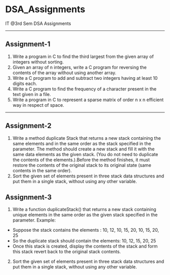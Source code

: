 # DSA_Assignments
IT @3rd Sem DSA Assignments <hr>
## Assignment-1
1. Write a program in C to find the third largest from the given array of integers without sorting.
2. Given an array of n integers, write a C program for reversing the contents of the array without using another array.
3. Write a C program to add and subtract two integers having at least 10 digits each.
4. Write a C program to find the frequency of a character present in the text given in a file.
5. Write a program in C to represent a sparse matrix of order n x n efficient way in respect of space.
<hr>

## Assignment-2
1. Write a method duplicate Stack that returns a new stack containing the same elements and in the same order as the stack specified in the parameter. The method should create a new stack and fill it with the same data elements as the given stack. (You do not need to duplicate the contents of the elements.).Before the method finishes, it must restore the contents of the original stack to its original state (same contents in the same order). 
2. Sort the given set of elements present in three stack data structures and put them in a single stack, without using any other variable.

## Assignment-3
1. Write a function duplicateStack() that returns a new stack containing unique elements in the same order as the given stack specified in the parameter.
Example:
* Suppose the stack contains the elements : 10, 12, 10, 15, 20, 10, 15, 20, 25
* So the duplicate stack should contain the elements: 10, 12, 15, 20, 25
* Once this stack is created, display the contents of the stack and form this stack revert back to the original stack contents.
2. Sort the given set of elements present in three stack data structures and put them in a single stack, without using any other variable.
